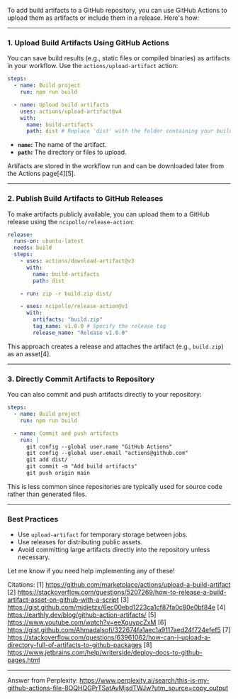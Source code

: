 To add build artifacts to a GitHub repository, you can use GitHub Actions to upload them as artifacts or include them in a
release. Here's how:

---

### **1. Upload Build Artifacts Using GitHub Actions**

You can save build results (e.g., static files or compiled binaries) as artifacts in your workflow. Use the
`actions/upload-artifact` action:

```yaml
steps:
  - name: Build project
    run: npm run build

  - name: Upload build artifacts
    uses: actions/upload-artifact@v4
    with:
      name: build-artifacts
      path: dist # Replace 'dist' with the folder containing your build output
```

- **`name`:** The name of the artifact.
- **`path`:** The directory or files to upload.

Artifacts are stored in the workflow run and can be downloaded later from the Actions page[4][5].

---

### **2. Publish Build Artifacts to GitHub Releases**

To make artifacts publicly available, you can upload them to a GitHub release using the `ncipollo/release-action`:

```yaml
release:
  runs-on: ubuntu-latest
  needs: build
  steps:
    - uses: actions/download-artifact@v3
      with:
        name: build-artifacts
        path: dist

    - run: zip -r build.zip dist/

    - uses: ncipollo/release-action@v1
      with:
        artifacts: "build.zip"
        tag_name: v1.0.0 # Specify the release tag
        release_name: "Release v1.0.0"
```

This approach creates a release and attaches the artifact (e.g., `build.zip`) as an asset[4].

---

### **3. Directly Commit Artifacts to Repository**

You can also commit and push artifacts directly to your repository:

```yaml
steps:
  - name: Build project
    run: npm run build

  - name: Commit and push artifacts
    run: |
      git config --global user.name "GitHub Actions"
      git config --global user.email "actions@github.com"
      git add dist/
      git commit -m "Add build artifacts"
      git push origin main
```

This is less common since repositories are typically used for source code rather than generated files.

---

### **Best Practices**

- Use `upload-artifact` for temporary storage between jobs.
- Use releases for distributing public assets.
- Avoid committing large artifacts directly into the repository unless necessary.

Let me know if you need help implementing any of these!

Citations: [1] https://github.com/marketplace/actions/upload-a-build-artifact [2]
https://stackoverflow.com/questions/5207269/how-to-release-a-build-artifact-asset-on-github-with-a-script [3]
https://gist.github.com/mjdietzx/6ec00ebd1223ca1cf87fa0c80e0bf84e [4] https://earthly.dev/blog/github-action-artifacts/ [5]
https://www.youtube.com/watch?v=eeXquypcZxM [6] https://gist.github.com/Ahmadalsofi/322674fa1aec1a9117aed24f724efef5 [7]
https://stackoverflow.com/questions/63961062/how-can-i-upload-a-directory-full-of-artifacts-to-github-packages [8]
https://www.jetbrains.com/help/writerside/deploy-docs-to-github-pages.html

---

Answer from Perplexity:
https://www.perplexity.ai/search/this-is-my-github-actions-file-8OQHQGPrTSatAvMjsdTWJw?utm_source=copy_output
